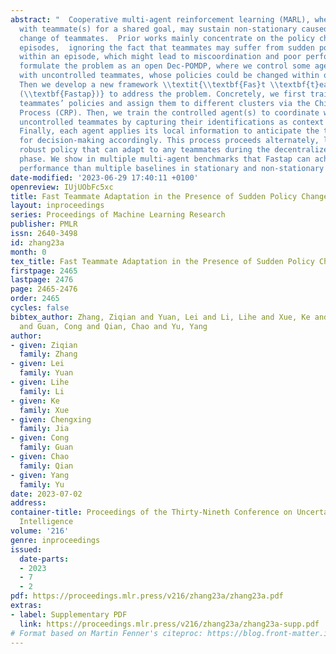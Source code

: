 ```yaml
---
abstract: "  Cooperative multi-agent reinforcement learning (MARL), where agents coordinates
  with teammate(s) for a shared goal, may sustain non-stationary caused by the policy
  change of teammates.  Prior works mainly concentrate on the policy change cross
  episodes,  ignoring the fact that teammates may suffer from sudden policy change
  within an episode, which might lead to miscoordination and poor performance. We
  formulate the problem as an open Dec-POMDP, where we control some agents to coordinate
  with uncontrolled teammates, whose policies could be changed within one episode.
  Then we develop a new framework \\textit{\\textbf{Fas}t \\textbf{t}eammates \\textbf{a}da\\textbf{p}tation
  (\\textbf{Fastap})} to address the problem. Concretely, we first train versatile
  teammates’ policies and assign them to different clusters via the Chinese Restaurant
  Process (CRP). Then, we train the controlled agent(s) to coordinate with the sampled
  uncontrolled teammates by capturing their identifications as context for fast adaptation.
  Finally, each agent applies its local information to anticipate the teammates’ context
  for decision-making accordingly. This process proceeds alternately, leading to a
  robust policy that can adapt to any teammates during the decentralized execution
  phase. We show in multiple multi-agent benchmarks that Fastap can achieve superior
  performance than multiple baselines in stationary and non-stationary scenarios. "
date-modified: '2023-06-29 17:40:11 +0100'
openreview: IUjUObFc5xc
title: Fast Teammate Adaptation in the Presence of Sudden Policy Change
layout: inproceedings
series: Proceedings of Machine Learning Research
publisher: PMLR
issn: 2640-3498
id: zhang23a
month: 0
tex_title: Fast Teammate Adaptation in the Presence of Sudden Policy Change
firstpage: 2465
lastpage: 2476
page: 2465-2476
order: 2465
cycles: false
bibtex_author: Zhang, Ziqian and Yuan, Lei and Li, Lihe and Xue, Ke and Jia, Chengxing
  and Guan, Cong and Qian, Chao and Yu, Yang
author:
- given: Ziqian
  family: Zhang
- given: Lei
  family: Yuan
- given: Lihe
  family: Li
- given: Ke
  family: Xue
- given: Chengxing
  family: Jia
- given: Cong
  family: Guan
- given: Chao
  family: Qian
- given: Yang
  family: Yu
date: 2023-07-02
address:
container-title: Proceedings of the Thirty-Nineth Conference on Uncertainty in Artificial
  Intelligence
volume: '216'
genre: inproceedings
issued:
  date-parts:
  - 2023
  - 7
  - 2
pdf: https://proceedings.mlr.press/v216/zhang23a/zhang23a.pdf
extras:
- label: Supplementary PDF
  link: https://proceedings.mlr.press/v216/zhang23a/zhang23a-supp.pdf
# Format based on Martin Fenner's citeproc: https://blog.front-matter.io/posts/citeproc-yaml-for-bibliographies/
---
```

